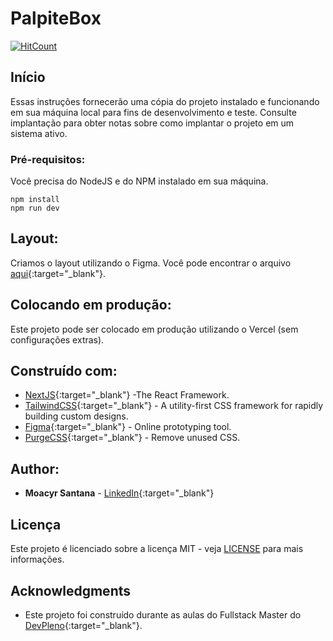 # PalpiteBox

[![HitCount](https://hits.dwyl.com/juniorvilasboas/juniorvilasboas/palpite_box.svg)](https://hits.dwyl.com/juniorvilasboas/juniorvilasboas/palpite_box)

## Início

Essas instruções fornecerão uma cópia do projeto instalado e funcionando em sua máquina local para fins de desenvolvimento e teste. Consulte implantação para obter notas sobre como implantar o projeto em um sistema ativo.

### Pré-requisitos:

Você precisa do NodeJS e do NPM instalado em sua máquina.

```
npm install
npm run dev
```

## Layout:

Criamos o layout utilizando o Figma. Você pode encontrar o arquivo [aqui](https://www.figma.com/file/9bUM0ZS9hzXS9eh9VMXEbc/resume?node-id=0%3A1){:target="_blank"}.

## Colocando em produção:

Este projeto pode ser colocado em produção utilizando o Vercel (sem configurações extras).

## Construído com:

* [NextJS](https://nextjs.org/){:target="_blank"} -The React Framework.
* [TailwindCSS](https://tailwindcss.com/){:target="_blank"} - A utility-first CSS framework for
rapidly building custom designs.
* [Figma](https://figma.com/){:target="_blank"} - Online prototyping tool.
* [PurgeCSS](https://purgecss.com/){:target="_blank"} - Remove unused CSS. 

## Author:

* **Moacyr Santana** - [LinkedIn](https://www.linkedin.com/in/moacyrsantana/){:target="_blank"}


## Licença

Este projeto é licenciado sobre a licença MIT - veja [LICENSE](LICENSE) para mais informações.

## Acknowledgments

* Este projeto foi construído durante as aulas do Fullstack Master do [DevPleno](https://devpleno.com){:target="_blank"}.